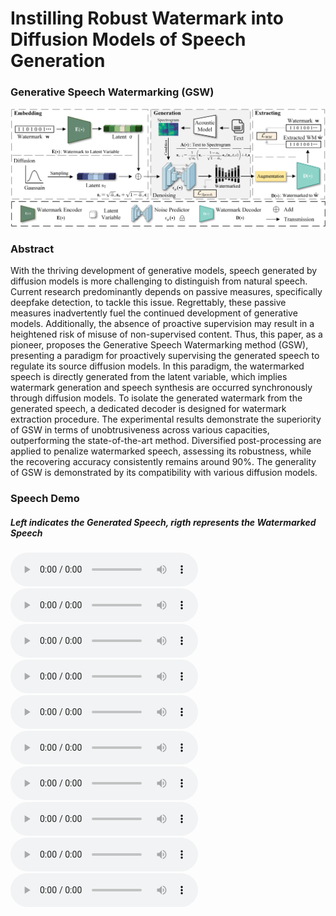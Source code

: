 # Instilling Robust Watermark into Diffusion Models of Speech Generation

### Generative Speech Watermarking (**GSW**)
![alt](GSW.jpg)

### Abstract
With the thriving development of generative models, speech generated by diffusion models is more challenging to distinguish from natural speech. Current research predominantly depends on passive measures, specifically deepfake detection, to tackle this issue. Regrettably, these passive measures inadvertently fuel the continued development of generative models. Additionally, the absence of proactive supervision may result in a heightened risk of misuse of non-supervised content. Thus, this paper, as a pioneer, proposes the Generative Speech Watermarking method (GSW), presenting a paradigm for proactively supervising the generated speech to regulate its source diffusion models. In this paradigm, the watermarked speech is directly generated from the latent variable, which implies watermark generation and speech synthesis are occurred synchronously through diffusion models. To isolate the generated watermark from the generated speech, a dedicated decoder is designed for watermark extraction procedure. The experimental results demonstrate the superiority of GSW in terms of unobtrusiveness across various capacities, outperforming the state-of-the-art method. Diversified post-processing are applied to penalize watermarked speech, assessing its robustness, while the recovering accuracy consistently remains around 90%. The generality of GSW is demonstrated by its compatibility with various diffusion models.


### Speech Demo
##### Left indicates the **Generated Speech**, rigth represents the **Watermarked Speech**
<audio controls>
  <source src="speech/ljs_speech_demo1.wav"> 
</audio>

<audio controls>
  <source src="speech/ljs_stego_demo1.wav">
</audio>

<audio controls>
  <source src="speech/ljs_speech_demo2.wav">  
</audio>

<audio controls>
  <source src="speech/ljs_stego_demo2.wav">  
</audio>

<audio controls>
  <source src="speech/ljs_speech_demo3.wav"> 
</audio>

<audio controls>
  <source src="speech/ljs_stego_demo3.wav">
</audio>

<audio controls>
  <source src="speech/ljs_speech_demo4.wav">  
</audio>

<audio controls>
  <source src="speech/ljs_stego_demo4.wav">  
</audio>

<audio controls>
  <source src="speech/ljs_speech_demo5.wav">  
</audio>

<audio controls>
  <source src="speech/ljs_stego_demo5.wav">  
</audio>
